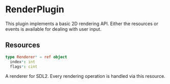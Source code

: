 # RenderPlugin
This plugin implements a basic 2D rendering API. Either the resources or events is available for dealing with user input.

## Resources
```nim
type Renderer* = ref object
  index*: int
  flags*: cint
```
A renderer for SDL2. Every rendering operation is handled via this resource.

